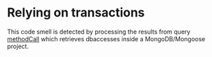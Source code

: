 # Relying on transactions

This code smell is detected by processing the results from query [methodCall](../mongodb_mongoose_API_tracking/methodCall.ql) which retrieves dbaccesses inside a MongoDB/Mongoose project.
